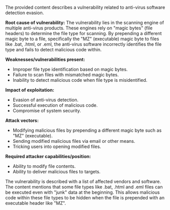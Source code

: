 The provided content describes a vulnerability related to anti-virus software detection evasion.

**Root cause of vulnerability:**
The vulnerability lies in the scanning engine of multiple anti-virus products. These engines rely on "magic bytes" (file headers) to determine the file type for scanning. By prepending a different magic byte to a file, specifically the "MZ" (executable) magic byte to files like .bat, .html, or .eml, the anti-virus software incorrectly identifies the file type and fails to detect malicious code within.

**Weaknesses/vulnerabilities present:**
- Improper file type identification based on magic bytes.
- Failure to scan files with mismatched magic bytes.
- Inability to detect malicious code when file type is misidentified.

**Impact of exploitation:**
- Evasion of anti-virus detection.
- Successful execution of malicious code.
- Compromise of system security.

**Attack vectors:**
- Modifying malicious files by prepending a different magic byte such as "MZ" (executable).
- Sending modified malicious files via email or other means.
- Tricking users into opening modified files.

**Required attacker capabilities/position:**
- Ability to modify file contents.
- Ability to deliver malicious files to targets.

The vulnerability is described with a list of affected vendors and software. The content mentions that some file types like .bat, .html and .eml files can be executed even with "junk" data at the beginning. This allows malicious code within these file types to be hidden when the file is prepended with an executable header like "MZ".